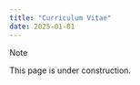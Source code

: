 ```yaml
---
title: "Curriculum Vitae"
date: 2025-01-01
---
```

> [!Note]
>  <i class="fa-solid fa-cog fa-spin"></i> This page is under construction.
